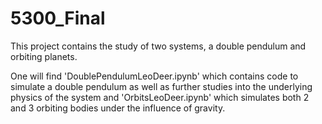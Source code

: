# 5300_Final

This project contains the study of two systems, a double pendulum and orbiting planets. 

One will find 'DoublePendulumLeoDeer.ipynb' which contains code to simulate a double pendulum as well as further studies into the underlying physics of the system and 'OrbitsLeoDeer.ipynb' which simulates both 2 and 3 orbiting bodies under the influence of gravity.